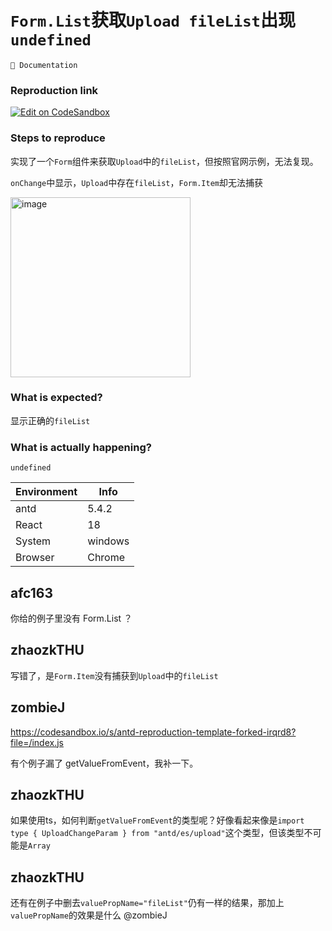 # `Form.List`获取`Upload fileList`出现`undefined`

`📝 Documentation`

### Reproduction link

[![Edit on CodeSandbox](https://codesandbox.io/static/img/play-codesandbox.svg)](https://codesandbox.io/s/antd-reproduction-template-forked-evr6t0)

### Steps to reproduce

实现了一个`Form`组件来获取`Upload`中的`fileList`，但按照官网示例，无法复现。

`onChange`中显示，`Upload`中存在`fileList`，`Form.Item`却无法捕获

<img width="288" alt="image" src="https://user-images.githubusercontent.com/92924106/232320053-aad318a4-ff1c-4f26-bf38-fa311a6f8ad1.png">

### What is expected?

显示正确的`fileList`

### What is actually happening?

`undefined`

| Environment | Info    |
| ----------- | ------- |
| antd        | 5.4.2   |
| React       | 18      |
| System      | windows |
| Browser     | Chrome  |

<!-- generated by ant-design-issue-helper. DO NOT REMOVE -->

## afc163

你给的例子里没有 Form.List ？

## zhaozkTHU

写错了，是`Form.Item`没有捕获到`Upload`中的`fileList`

## zombieJ

https://codesandbox.io/s/antd-reproduction-template-forked-irqrd8?file=/index.js

有个例子漏了 getValueFromEvent，我补一下。

## zhaozkTHU

如果使用ts，如何判断`getValueFromEvent`的类型呢？好像看起来像是`import type { UploadChangeParam } from "antd/es/upload"`这个类型，但该类型不可能是`Array`

## zhaozkTHU

还有在例子中删去`valuePropName="fileList"`仍有一样的结果，那加上`valuePropName`的效果是什么 @zombieJ
